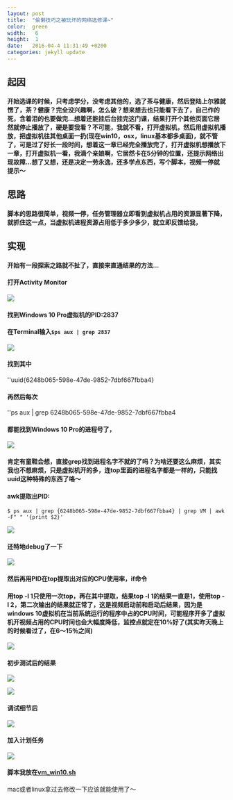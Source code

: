 ```yaml
--- 
layout: post 
title:  "偷懒技巧之被玩坏的网络选修课~" 
color:  green 
width:   6 
height:  1 
date:   2016-04-4 11:31:49 +0200 
categories: jekyll update 
---
```


## 起因

#### 开始选课的时候，只考虑学分，没考虑其他的，选了茶与健康，然后登陆上尔雅就愣了，茶？健康？完全没兴趣啊，怎么破？想来想去也只能看下去了，自己作的死，含着泪的也要做完...想着还能挂后台挂完这门课，结果打开个其他页面它居然就停止播放了，硬是要我看？不可能，我就不看，打开虚拟机，然后用虚拟机播放，把虚拟机往其他桌面一扔(现在win10，osx，linux基本都多桌面)，就不管了，可是过了好长一段时间，想着这一章已经完全播放完了，打开虚拟机想播放下一章，打开虚拟机一看，我滴个亲娘啊，它居然卡在5分钟的位置，还提示网络出现故障...想了又想，还是决定一劳永逸，还多学点东西，写个脚本，视频一停就提示～

## 思路

#### 脚本的思路很简单，视频一停，任务管理器立即看到虚拟机占用的资源显著下降，就抓住这一点，当虚拟机进程资源占用低于多少多少，就立即反馈给我，

## 实现

#### 开始有一段探索之路就不扯了，直接来直通结果的方法...

#### 打开Activity Monitor 

![](https://github.com/chenyanshan/images/blob/master/linux/sh/%E6%88%AA%E5%9B%BE%202016-03-31%2012%E6%97%B605%E5%88%8636%E7%A7%92.jpg?raw=true)

#### 找到Windows 10 Pro虚拟机的PID:2837
#### 在Terminal输入`$ps aux | grep 2837`

![](https://github.com/chenyanshan/images/blob/master/linux/sh/%E6%88%AA%E5%9B%BE%202016-03-30%2019%E6%97%B635%E5%88%8629%E7%A7%92.jpg?raw=true)

#### 找到其中
''uuid{6248b065-598e-47de-9852-7dbf667fbba4}

#### 再然后每次
''ps aux | grep 6248b065-598e-47de-9852-7dbf667fbba4
#### 都能找到Windows 10 Pro的进程号了，

![](https://github.com/chenyanshan/images/blob/master/linux/sh/%E6%88%AA%E5%9B%BE%202016-03-30%2019%E6%97%B638%E5%88%8643%E7%A7%92.jpg?raw=true)

#### 肯定有童鞋会想，直接grep找到进程名字不就的了吗？为啥还要这么麻烦，其实我也不想麻烦，只是虚拟机开的多，连top里面的进程名字都是一样的，只能找uuid这种特殊的东西了咯～

#### awk提取出PID:
`$ ps aux | grep {6248b065-598e-47de-9852-7dbf667fbba4} | grep VM | awk -F" " '{print $2}'`

![](https://github.com/chenyanshan/images/blob/master/linux/sh/%E6%88%AA%E5%9B%BE%202016-03-30%2020%E6%97%B612%E5%88%8649%E7%A7%92.jpg?raw=true)

#### 还特地debug了一下

![](https://github.com/chenyanshan/images/blob/master/linux/sh/%E6%88%AA%E5%9B%BE%202016-03-30%2020%E6%97%B617%E5%88%8623%E7%A7%92.jpg?raw=true)

#### 然后再用PID在top提取出对应的CPU使用率，if命令

#### 用top -l 1只使用一次top，再在其中提取，结果top -l 1的结果一直是1，使用top -l 2，第二次输出的结果就正常了，这是视频启动前和启动后结果，因为是windows 10虚拟机在当前系统运行的程序中占的CPU时间，可能程序开多了虚拟机开视频占用的CPU时间也会大幅度降低，监控点就定在10%好了(其实昨天晚上的时候看过了，在6～15％之间)

![](https://github.com/chenyanshan/images/blob/master/linux/sh/%E6%88%AA%E5%9B%BE%202016-03-31%2008%E6%97%B651%E5%88%8608%E7%A7%92.jpg?raw=true)

#### 初步测试后的结果

![](https://github.com/chenyanshan/images/blob/master/linux/sh/%E6%88%AA%E5%9B%BE%202016-03-31%2009%E6%97%B625%E5%88%8650%E7%A7%92.jpg?raw=true)

![](https://github.com/chenyanshan/images/blob/master/linux/sh/%E6%88%AA%E5%9B%BE%202016-03-31%2011%E6%97%B610%E5%88%8651%E7%A7%92.jpg?raw=true)

#### 调试细节后

![](https://github.com/chenyanshan/images/blob/master/linux/sh/%E6%88%AA%E5%9B%BE%202016-03-31%2011%E6%97%B609%E5%88%8606%E7%A7%92.jpg?raw=true)

#### 加入计划任务

![](https://github.com/chenyanshan/images/blob/master/linux/sh/%E6%88%AA%E5%9B%BE%202016-03-31%2011%E6%97%B659%E5%88%8610%E7%A7%92.jpg?raw=true)

#### 脚本我放在[vm_win10.sh](https://github.com/chenyanshan/sh/blob/master/vm_win10.sh)
mac或者linux拿过去修改一下应该就能使用了～
